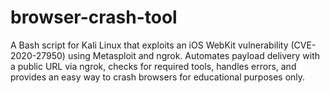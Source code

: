 # browser-crash-tool
A Bash script for Kali Linux that exploits an iOS WebKit vulnerability (CVE-2020-27950) using Metasploit and ngrok. Automates payload delivery with a public URL via ngrok, checks for required tools, handles errors, and provides an easy way to crash browsers for educational purposes only.
